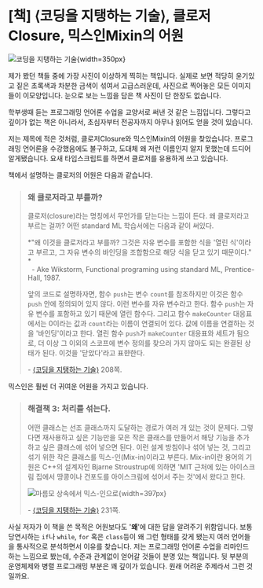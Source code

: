 # [책] ⟨코딩을 지탱하는 기술⟩, 클로저Closure, 믹스인Mixin의 어원

![코딩을 지탱하는 기술](https://cdn.myeongjae.kim/blog/2019/04/coding-art.jpg){width=350px}

제가 봤던 책들 중에 가장 사진이 이상하게 찍히는 책입니다. 실제로 보면 적당히 윤기있고 짙은 초록색과 차분한 금색이 섞여서 고급스러운데, 사진으로 찍어놓은 모든 이미지들이 이모양입니다. 눈으로 보는 느낌을 담은 책 사진이 단 한장도 없습니다.

학부생때 듣는 프로그래밍 언어론 수업을 교양서로 써낸 것 같은 느낌입니다. 그렇다고 깊이가 없는 책은 아니라서, 초심자부터 전공자까지 아무나 읽어도 얻을 것이 있습니다.

저는 제목에 적은 것처럼, 클로저Closure와 믹스인Mixin의 어원을 찾았습니다. 프로그래밍 언어론을 수강했음에도 불구하고, 도대체 왜 저런 이름인지 알지 못했는데 드디어 알게됐습니다. 요새 타입스크립트를 하면서 클로저를 유용하게 쓰고 있습니다.

책에서 설명하는 클로저의 어원은 다음과 같습니다.

> ### 왜 클로저라고 부를까?
> 클로저(closure)라는 명칭에서 무언가를 닫는다는 느낌이 든다. 왜 클로저라고 부르는 걸까? 어떤 standard ML 학습서에는 다음과 같이 써있다.
>
> *"왜 이것을 클로저라고 부를까? 그것은 자유 변수를 포함한 식을 '열린 식'이라고 부르고, 그 자유 변수의 바인딩을 조합함으로 해당 식을 닫고 있기 때문이다." * <br>
> &nbsp;&nbsp;\- Ake Wikstorm, Functional programing using standard ML, Prentice-Hall, 1987.
>
> 앞의 코드로 설명하자면, 함수 `push`는 변수 `count`를 참조하지만 이것은 함수 `push` 안에 정의되어 있지 않다. 이런 변수를 자유 변수라고 한다. 함수 `push`는 자유 변수를 포함하고 있기 때문에 열린 함수다. 그리고 함수 `makeCounter` 대응표에서는 0이라는 값과 `count`라는 이름이 연결되어 있다. 값에 이름을 연결하는 것을 '바인딩'이라고 한다. 열린 함수 `push`가 `makeCounter` 대응표와 세트가 됨으로, 더 이상 그 이외의 스코프에 변수 정의를 찾으러 가지 않아도 되는 완결된 상태가 된다. 이것을 '닫았다'라고 표햔한다.
>
> \- [⟨코딩을 지탱하는 기술⟩](http://www.yes24.com/Product/Goods/11101558?scode=032&OzSrank=1) 208쪽.

믹스인은 훨씬 더 귀여운 어원을 가지고 있습니다.

> ### 해결책 3: 처리를 섞는다.
>
> 어떤 클래스는 선조 클래스까지 도달하는 경로가 여러 개 있는 것이 문제다. 그렇다면 재사용하고 싶은 기능만을 모은 작은 클래스를 만들어서 해당 기능을 추가하고 싶은 클래스에 섞어 넣으면 된다. 이런 설계 방침이나 섞어 넣는 것, 그리고 섞기 위한 작은 클래스를 믹스-인(Mix-in)이라고 부른다. Mix-in이란 용어의 기원은 C++의 설계자인 Bjarne Stroustrup에 의하면 'MIT 근처에 있는 아이스크림 집에서 땅콩이나 건포도를 아이스크림에 섞어서 주는 것'에서 왔다고 한다.
>
> ![마름모 상속에서 믹스-인으로](https://cdn.myeongjae.kim/blog/2019/04/mix-in.png){width=397px}
>
> \- [⟨코딩을 지탱하는 기술⟩](http://www.yes24.com/Product/Goods/11101558?scode=032&OzSrank=1) 231쪽.

사실 저자가 이 책을 쓴 목적은 어원보다도 '**왜**'에 대한 답을 알려주기 위함입니다. 보통 당연시하는 `if`나 `while`, `for` 혹은 `class`등이 왜 그런 형태를 갖게 됐는지 여러 언어들을 통사적으로 분석하면서 이유를 찾습니다. 저는 프로그래밍 언어론 수업을 리마인드 하는 느낌으로 봤는데, 수준과 관계없이 얻어갈 것들이 분명 있는 책입니다. 뒷 부분의 운영체제와 병렬 프로그래밍 부분은 꽤 깊이가 있습니다. 원래 어려운 주제라서 그런 것일까요.